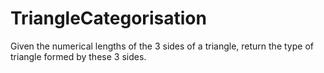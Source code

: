 # TriangleCategorisation
Given the numerical lengths of the 3 sides of a triangle, return the type of triangle formed by these 3 sides.
